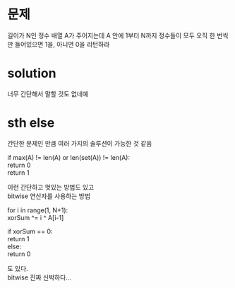 # 문제

길이가 N인 정수 배열 A가 주어지는데 A 안에 1부터 N까지 정수들이 모두 오직 한 번씩만 들어있으면 1을, 아니면 0을 리턴하라  

# solution

너무 간단해서 말할 것도 없네예  

# sth else

간단한 문제인 만큼 여러 가지의 솔루션이 가능한 것 같음  

if max(A) != len(A) or len(set(A)) != len(A):  
    return 0  
return 1  

이런 간단하고 멋있는 방법도 있고  
bitwise 연산자를 사용하는 방법  

for i in range(1, N+1):  
    xorSum ^= i ^ A[i-1]  

if xorSum == 0:  
    return 1  
else:  
    return 0  

도 있다.  
bitwise 진짜 신박하다...  

